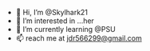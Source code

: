 - 👋 Hi, I’m @Skylhark21
- 👀 I’m interested in ...her
- 🌱 I’m currently learning @PSU
- 📫 reach me at jdr566299@gmail.com

<!---
Skylhark21/Skylhark21 is a ✨ special ✨ repository because its `README.md` (this file) appears on your GitHub profile.
You can click the Preview link to take a look at your changes.
--->
